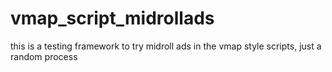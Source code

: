 # vmap_script_midrollads
this is a testing framework to try midroll ads in the vmap style scripts, just a random process 
